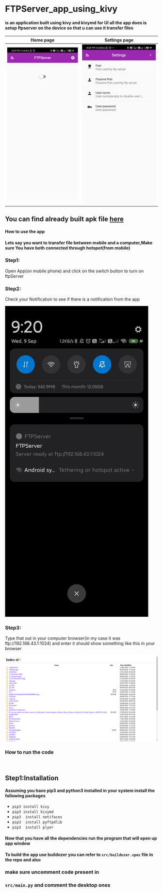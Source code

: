 # FTPServer_app_using_kivy
<h4>is an application built using kivy and kivymd for UI all the app does is setup ftpserver on the device so that u can use it transfer files</h4>



| Home page                                                                                                     | Settings page |
| ------------------------------------------------------------------------------------------------------------- | --------------------------------------------------|
| ![image](https://github.com/nishalk01/FTPServer_app_using_kivy/blob/master/screenshots/ftpserverv0.1.0.jpeg)  | ![image](https://github.com/nishalk01/FTPServer_app_using_kivy/blob/master/screenshots/ftpserver2.jpeg)  |


<h2>You can find already built apk file <a href="https://drive.google.com/file/d/1Upq-P3JjLySYnxHBVO4kb9poUQTsx4fA/view?usp=sharing">here</a></h2>
<h4>How to use the app</h4>
<h4>Lets say you want to transfer file between mobile and a computer,Make sure You have both connected through hotspot(from mobile)</h4>
  
<h3>Step1:</h3>Open App(on mobile phone) and click on the switch button to turn on ftpServer
<h3>Step2:</h3>Check your Notification to see if there is a notification from the app<br>

![image](https://github.com/nishalk01/FTPServer_app_using_kivy/blob/master/screenshots/Notification.jpeg)

<h3>Step3:</h3>Type that out in your computer browser(in my case it was ftp://192.168.43.1:1024) and enter it should show something like this in your browser<br>


![image](https://github.com/nishalk01/FTPServer_app_using_kivy/blob/master/screenshots/browser.png)


<h3>How to run the code</h3><br>
<h2>Step1:Installation</h2>
<h4>Assuming you have pip3 and python3 installed in your system install the following packages</h4>
<ul>
  <li><code>pip3 install kivy</code></li>
  <li><code>pip3 install kivymd</code></li>
  <li><code>pip3  install netifaces</code></li>
  <li><code>pip3  install pyftpdlib</code></li>
  <li><code>pip3  install plyer</code></li>
</ul>

<h4>Now that you have all the dependencies run the program that will open up app window</h4>
<h4>To build the app use buildozer you can refer to <code>src/buildozer.spec</code> file in the repo and also <h3>make sure uncomment code present in<h3> <code>src/main.py</code> and comment the desktop ones</h4>


    



